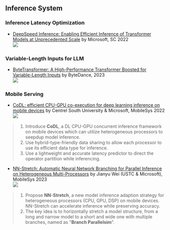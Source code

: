 ## Inference System

### Inference Latency Optimization

- [DeepSpeed Inference: Enabling Efficient Inference of Transformer Models at Unprecedented Scale](http://arxiv.org/abs/2207.00032) by Microsoft, SC 2022 \
   <img src="https://img.shields.io/badge/Main-Inference System-Green">

### Variable-Length Inputs for LLM

- [ByteTransformer: A High-Performance Transformer Boosted for Variable-Length Inputs](http://arxiv.org/abs/2210.03052) by ByteDance, 2023 \
   <img src="https://img.shields.io/badge/Main-Inference System-Green">


### Mobile Serving

  - [CoDL: efficient CPU-GPU co-execution for deep learning inference on mobile devices](https://dl.acm.org/doi/10.1145/3498361.3538932) by  Centrel South University & Microsoft, MobileSys 2022 \
      <img src="https://img.shields.io/badge/Main-Inference System-Green">
  > 1. Introduce **CoDL**, a DL CPU-GPU concurrent inference framework on mobile devices which can utilize heterogeneous processors to seepdup model inference.
  > 2. Use hybrid-type-friendly data sharing to allow each processor to use its efficient data type for inference.
  > 3. Use a lightweight and accurate latency predictor to direct the operator partition while inferencing.


  - [NN-Stretch: Automatic Neural Network Branching for Parallel Inference on Heterogeneous Multi-Processors](https://dl.acm.org/doi/abs/10.1145/3581791.3596870) by Jianyu Wei (USTC & Microsoft), MobileSys 2023 \
      <img src="https://img.shields.io/badge/Main-Inference System-Green"> 
  > 1. Propose **NN-Stretch**, a new model inference adaption strategy for heterogeneous processors (CPU, GPU, DSP) on mobile devices. NN-Stretch can accelerate inference while preserving accuracy.
  > 2. The key idea is to horizontally stretch a model structure, from a long and narrow model to a short and wide one with multiple branches, named as "**Branch Parallelsim**".
